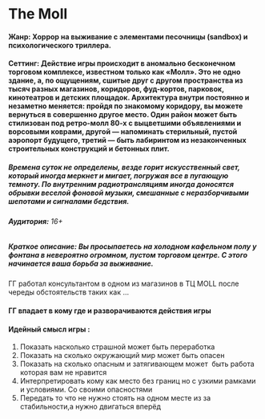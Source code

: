 # **The Moll**
#### **Жанр:** Хоррор на выживание с элементами песочницы (sandbox) и психологического триллера.  
#### **Сеттинг:** Действие игры происходит в аномально бесконечном торговом комплексе, известном только как «Молл». Это не одно здание, а, по ощущениям, сшитые друг с другом пространства из тысяч разных магазинов, коридоров, фуд-кортов, парковок, кинотеатров и детских площадок. Архитектура внутри постоянно и незаметно меняется: пройдя по знакомому коридору, вы можете вернуться в совершенно другое место. Один район может быть стилизован под ретро-молл 80-х с выцветшими объявлениями и ворсовыми коврами, другой — напоминать стерильный, пустой аэропорт будущего, третий — быть лабиринтом из незаконченных строительных конструкций и бетонных плит.

##### Времена суток не определены, везде горит искусственный свет, который иногда меркнет и мигает, погружая все в пугающую темноту. По внутренним радиотрансляциям иногда доносятся обрывки веселой фоновой музыки, смешанные с неразборчивыми шепотами и сигналами бедствия.

###### **Аудитория:** 16+

##### **Краткое описание:** Вы просыпаетесь на холодном кафельном полу у фонтана в невероятно огромном, пустом торговом центре. С этого начинается ваша борьба за выживание. 
ГГ работал консультантом в одном из магазинов в ТЦ MOLL после череды обстоятельств таких как ...

#### ГГ впадает в кому где и разворачиваются действия игры

#### **Идейный смысл игры :**
1. Показать насколько страшной может быть переработка
2. Показать на сколько окружающий мир может быть опасен
3. Показать на сколько опасным и затягивающем может  быть работа которая вам не нравится
4. Интерпретировать кому как место без границ но с узкими рамками и условиями. Со своими опасностями 
5. Передать то что не нужно стоять на одном месте из за стабильности,а нужно двигаться вперёд